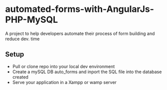# automated-forms-with-AngularJs-PHP-MySQL
A project to help developers automate their process of form building and reduce  dev. time
## Setup
- Pull or clone repo into your local dev environment
- Create a mySQL DB auto_forms and inport the SQL file into the database created
- Serve your application in a Xampp or wamp server
